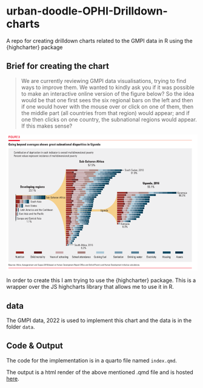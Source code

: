 # urban-doodle-OPHI-Drilldown-charts

A repo for creating drilldown charts related to the GMPI data in R using the {highcharter} package

## Brief for creating the chart

> We are currently reviewing GMPI data visualisations, trying to find ways to improve them. We wanted to kindly ask you if it was possible to make an interactive online version of the figure below? So the idea would be that one first sees the six regional bars on the left and then if one would hover with the mouse over or click on one of them, then the middle part (all countries from that region) would appear; and if one then clicks on one country, the subnational regions would appear. If this makes sense?

![Ref Img](img/refrence_img.png)

In order to create this I am trying to use the {highcharter} package. This is a wrapper over the JS highcharts library that allows me to use it in R.

## data

The GMPI data, 2022 is used to implement this chart and the data is in the folder `data`.

## Code & Output

The code for the implementation is in a quarto file named `index.qmd`.

The output is a html render of the above mentioned .qmd file and is hosted [here]().
